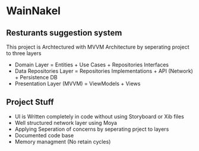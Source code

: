 # WainNakel
## Resturants suggestion system

This project is Archtectured with MVVM Architecture by seperating project to three layers
* Domain Layer = Entities + Use Cases + Repositories Interfaces
* Data Repositories Layer = Repositories Implementations + API (Network) + Persistence DB
* Presentation Layer (MVVM) = ViewModels + Views

## Project Stuff
* UI is Written completely in code without using Storyboard or Xib files
* Well structured network layer using Moya
* Applying Seperation of concerns by seperating prject to layers
* Documented code base
* Memory managment (No retain cycles)
